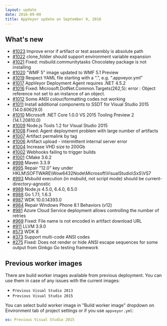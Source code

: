 ```yaml
---
layout: update
date: 2016-09-09
title: AppVeyor update on September 9, 2016
---
```


## What's new

* [#1023](https://github.com/appveyor/ci/issues/1023) Improve error if artifact or test assembly is absolute path
* [#1022](https://github.com/appveyor/ci/issues/1022) clone_folder should support environment variable expansion
* [#1021](https://github.com/appveyor/ci/issues/1021) Fixed: msbuild.communitytasks Chocolatey package is not installing
* [#1020](https://github.com/appveyor/ci/issues/1020) "WMF 5" image updated to WMF 5.1 Preview
* [#1019](https://github.com/appveyor/ci/issues/1019) Respect YAML file starting with a “.”, e.g. “.appveyor.yml”
* [#1017](https://github.com/appveyor/ci/issues/1017) AppVeyor Deployment Agent requires .NET 4.5.2
* [#1016](https://github.com/appveyor/ci/issues/1016) Fixed: Microsoft.DotNet.Common.Targets(262,5): error : Object reference not set to an instance of an object.
* [#1012](https://github.com/appveyor/ci/issues/1012) Some ANSI colour/formatting codes not working
* [#1011](https://github.com/appveyor/ci/issues/1011) Install additional components to SSDT for Visual Studio 2015 (14.0.60629.0)
* [#1010](https://github.com/appveyor/ci/issues/1010) Microsoft .NET Core 1.0.0 VS 2015 Tooling Preview 2 (14.1.20810.0)
* [#1009](https://github.com/appveyor/ci/issues/1009) Node.js Tools 1.2 for Visual Studio 2015
* [#1008](https://github.com/appveyor/ci/issues/1008) Fixed: Agent deployment problem with large number of artifacts
* [#1007](https://github.com/appveyor/ci/issues/1007) Artifact permalink by tag
* [#1006](https://github.com/appveyor/ci/issues/1006) Artifact upload - intermittent internal server error
* [#1004](https://github.com/appveyor/ci/issues/1004) Increase VHD size to 200Gb
* [#1002](https://github.com/appveyor/ci/issues/1002) Webhooks failing to trigger builds
* [#1001](https://github.com/appveyor/ci/issues/1001) CMake 3.6.2
* [#998](https://github.com/appveyor/ci/issues/998) Maven 3.3.9
* [#995](https://github.com/appveyor/ci/issues/995) Repair "12.0" key under  HKLM\SOFTWARE\Wow6432Node\Microsoft\VisualStudio\SxS\VS7
* [#993](https://github.com/appveyor/ci/issues/993) Msbuild execution (in msbuild, not script mode) should be current-directory-agnostic
* [#989](https://github.com/appveyor/ci/issues/989) Node.js 4.5.0, 6.4.0, 6.5.0
* [#988](https://github.com/appveyor/ci/issues/988) Go 1.7.1, 1.6.3
* [#987](https://github.com/appveyor/ci/issues/987) WDK 10.0.14393.0
* [#984](https://github.com/appveyor/ci/issues/984) Repair Windows Phone 8.1 Behaviors (v12)
* [#981](https://github.com/appveyor/ci/issues/981) Azure Cloud Service deployment allows controlling the number of retries
* [#969](https://github.com/appveyor/ci/issues/969) Fixed: File name is not encoded in artifact download URL
* [#911](https://github.com/appveyor/ci/issues/911) LLVM 3.9.0
* [#573](https://github.com/appveyor/ci/issues/573) WDK 8
* [#373](https://github.com/appveyor/ci/issues/373) Support multi-code ANSI codes
* [#275](https://github.com/appveyor/ci/issues/275) Fixed: Does not render or hide ANSI escape sequences for some output from Ginkgo Go testing framework

## Previous worker images

There are build worker images available from previous deployment. You can use them in case of any issues with the current images:

* `Previous Visual Studio 2013`
* `Previous Visual Studio 2015`

You can select build worker image in "Build worker image" dropdown on Environment tab of project settings or if you use `appveyor.yml`:

```yaml
os: Previous Visual Studio 2015
```
